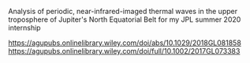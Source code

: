 Analysis of periodic, near-infrared-imaged thermal waves in the upper troposphere of Jupiter's North Equatorial Belt for my JPL summer 2020 internship

https://agupubs.onlinelibrary.wiley.com/doi/abs/10.1029/2018GL081858
https://agupubs.onlinelibrary.wiley.com/doi/full/10.1002/2017GL073383

